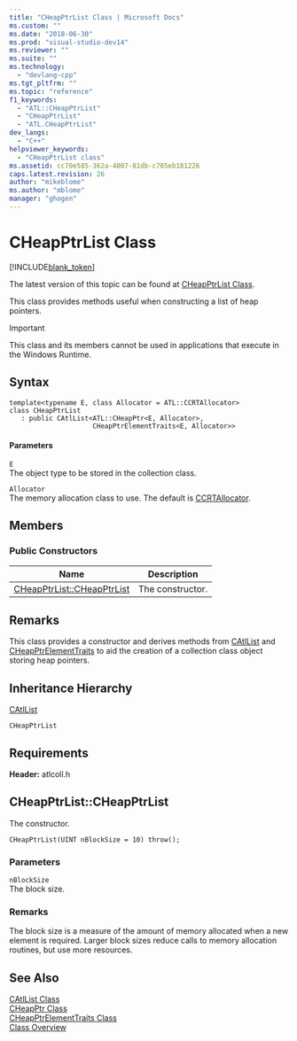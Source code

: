 ```yaml
---
title: "CHeapPtrList Class | Microsoft Docs"
ms.custom: ""
ms.date: "2018-06-30"
ms.prod: "visual-studio-dev14"
ms.reviewer: ""
ms.suite: ""
ms.technology: 
  - "devlang-cpp"
ms.tgt_pltfrm: ""
ms.topic: "reference"
f1_keywords: 
  - "ATL::CHeapPtrList"
  - "CHeapPtrList"
  - "ATL.CHeapPtrList"
dev_langs: 
  - "C++"
helpviewer_keywords: 
  - "CHeapPtrList class"
ms.assetid: cc70e585-362a-4007-81db-c705eb181226
caps.latest.revision: 26
author: "mikeblome"
ms.author: "mblome"
manager: "ghogen"
---
```

# CHeapPtrList Class
[!INCLUDE[blank_token](../../includes/blank-token.md)]

The latest version of this topic can be found at [CHeapPtrList Class](https://docs.microsoft.com/cpp/atl/reference/cheapptrlist-class).  
  
  
This class provides methods useful when constructing a list of heap pointers.  
  
> [!IMPORTANT]
>  This class and its members cannot be used in applications that execute in the Windows Runtime.  
  
## Syntax  
  
```
template<typename E, class Allocator = ATL::CCRTAllocator>  
class CHeapPtrList 
   : public CAtlList<ATL::CHeapPtr<E, Allocator>,
                     CHeapPtrElementTraits<E, Allocator>>
```  
  
#### Parameters  
 `E`  
 The object type to be stored in the collection class.  
  
 `Allocator`  
 The memory allocation class to use. The default is [CCRTAllocator](../../atl/reference/ccrtallocator-class.md).  
  
## Members  
  
### Public Constructors  
  
|Name|Description|  
|----------|-----------------|  
|[CHeapPtrList::CHeapPtrList](#cheapptrlist__cheapptrlist)|The constructor.|  
  
## Remarks  
 This class provides a constructor and derives methods from [CAtlList](../../atl/reference/catllist-class.md) and [CHeapPtrElementTraits](../../atl/reference/cheapptrelementtraits-class.md) to aid the creation of a collection class object storing heap pointers.  
  
## Inheritance Hierarchy  
 [CAtlList](../../atl/reference/catllist-class.md)  
  
 `CHeapPtrList`  
  
## Requirements  
 **Header:** atlcoll.h  
  
##  <a name="cheapptrlist__cheapptrlist"></a>  CHeapPtrList::CHeapPtrList  
 The constructor.  
  
```
CHeapPtrList(UINT nBlockSize = 10) throw();
```  
  
### Parameters  
 `nBlockSize`  
 The block size.  
  
### Remarks  
 The block size is a measure of the amount of memory allocated when a new element is required. Larger block sizes reduce calls to memory allocation routines, but use more resources.  
  
## See Also  
 [CAtlList Class](../../atl/reference/catllist-class.md)   
 [CHeapPtr Class](../../atl/reference/cheapptr-class.md)   
 [CHeapPtrElementTraits Class](../../atl/reference/cheapptrelementtraits-class.md)   
 [Class Overview](../../atl/atl-class-overview.md)








